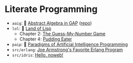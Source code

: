 # Literate Programming

- `aaig`: :book: [Abstract Algebra in GAP][aaig] ([repo][aaig/repo])
- `lol`: :book: [Land of Lisp][lol/repo]
    - Chapter 2: [The Guess-My-Number Game][lol/guess.pdf]
    - Chapter 4: [Pudding Eater][lol/pudding.pdf]
- `paip`: :book: [Paradigms of Artificial Intelligence Programming][paip]
- `src/erlang`: [Joe Armstrong's Favorite Erlang Program][fav1]
- `src/idris`: [Hello, noweb!][hello]


<!-- Named Links -->
[aaig]: https:/yurrriq.github.io/lp/aaig.pdf
[aaig/repo]: https://github.com/yurrriq/abstract-algebra-in-gap
[lol/repo]: https://github.com/yurrriq/land-of-lisp
[lol/guess.pdf]: https:/yurrriq.github.io/lp/lol/guess.pdf
[lol/pudding.pdf]: https:/yurrriq.github.io/lp/lol/pudding.pdf
[paip]: https:/yurrriq.github.io/lp/paip.pdf
[fav1]: https:/yurrriq.github.io/lp/erlang/fav1.pdf
[hello]: https:/yurrriq.github.io/lp/idris/hello.pdf
